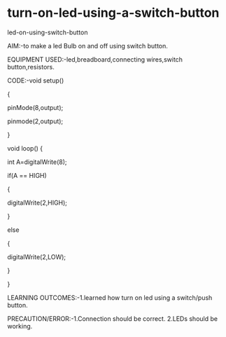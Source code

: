 # turn-on-led-using-a-switch-button

led-on-using-switch-button

AIM:-to make a led Bulb on and off using switch button.

EQUIPMENT USED:-led,breadboard,connecting wires,switch button,resistors.

CODE:-void setup()

{

pinMode(8,output);

pinmode(2,output);

}

void loop() {

int A=digitalWrite(8);

if(A == HIGH)


{

digitalWrite(2,HIGH);

}

else

{

digitalWrite(2,LOW);

}

}

LEARNING OUTCOMES:-1.learned how turn on led using a switch/push button.

PRECAUTION/ERROR:-1.Connection should be correct. 2.LEDs should be working.

